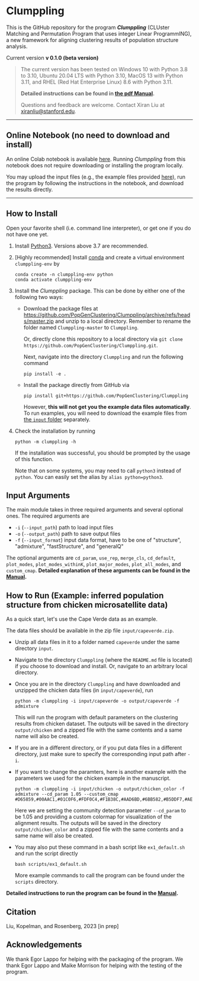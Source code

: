# Clumppling

This is the GitHub repository for the program ***Clumppling*** (CLUster Matching and Permutation Program that uses integer Linear ProgrammING), a new framework for aligning clustering results of population structure analysis.

Current version **v 0.1.0 (beta version)** 

> The current version has been tested on Windows 10 with Python 3.8 to 3.10, Ubuntu 20.04 LTS with Python 3.10, MacOS 13 with Python 3.11, and RHEL (Red Hat Enterprise Linux) 8.6 with Python 3.11.
>
> **Detailed instructions can be found in [the pdf Manual](Clumppling_Manual.pdf).**
>
> Questions and feedback are welcome. Contact Xiran Liu at xiranliu@stanford.edu.
---
## Online Notebook (no need to download and install)
An online Colab notebook is available [here](https://colab.research.google.com/drive/1PiM5pUKm9cx-dCz0YLWwaJcNcTQHyUm8#offline=true&sandboxMode=true). Running *Clumppling* from this notebook does not require downloading or installing the program locally.

You may upload the input files (e.g., the example files provided [here](input)), run the program by following the instructions in the notebook, and download the results directly.

---

## How to Install
Open your favorite shell (i.e. command line interpreter), or get one if you do not have one yet.

1. Install [Python3](https://www.python.org/downloads/). Versions above 3.7 are recommended.
2. \[Highly recommended\] Install [conda](https://www.anaconda.com/download) and create a virtual environment ``clumppling-env`` by
   ````
   conda create -n clumppling-env python
   conda activate clumppling-env 
   ````
3. Install the *Clumppling* package. This can be done by either one of the following two ways:
    * Download the package files at https://github.com/PopGenClustering/Clumppling/archive/refs/heads/master.zip and unzip to a local directory. Remember to rename the folder named ``Clumppling-master`` to ``Clumppling``.
      
      Or, directly clone this repository to a local directory via ``git clone https://github.com/PopGenClustering/Clumppling.git``.
      
      Next, navigate into the directory ``Clumppling`` and run the following command
      ````
      pip install -e .
      ````

    * Install the package directly from GitHub via 
       ````
       pip install git+https://github.com/PopGenClustering/Clumppling
       ```` 
       However, **this will not get you the example data files automatically**. To run examples, you will need to download the example files from [the ```input``` folder](input) separately. 
4. Check the installation by running
      ````
      python -m clumppling -h
      ````
      If the installation was successful, you should be prompted by the usage of this function.
      
      Note that on some systems, you may need to call ```python3``` instead of ```python```. You can easily set the alias by ```alias python=python3```.

## Input Arguments
The main module takes in three required arguments and several optional ones. The required arguments are
* ``-i`` (``--input_path``) path to load input files
* ``-o`` (``--output_path``) path to save output files
* ``-f`` (``--input_format``) input data format, have to be one of "structure", "admixture", "fastStructure", and "generalQ"

The optional arguments are ``cd_param``, ``use_rep``, ``merge_cls``, ``cd_default``, ``plot_modes``, ``plot_modes_withinK``, ``plot_major_modes``, ``plot_all_modes``, and ``custom_cmap``. **Detailed explanation of these arguments can be found in the [Manual](Clumppling_Manual.pdf).**

    
## How to Run (Example: inferred population structure from chicken microsatellite data)
As a quick start, let's use the Cape Verde data as an example. 

The data files should be available in the zip file ```input/capeverde.zip```. 

* Unzip all data files in it to a folder named ```capeverde``` under the same directory ```input```.

* Navigate to the directory ```Clumppling``` (where the ```README.md``` file is located) if you choose to download and install. Or, navigate to an arbitrary local directory.

* Once you are in the directory ```Clumppling``` and have downloaded and unzipped the chicken data files (in ``input/capeverde``), run
   ````
   python -m clumppling -i input/capeverde -o output/capeverde -f admixture 
   ````
   This will run the program with default parameters on the clustering results from chicken dataset. The outputs will be saved in the directory ``output/chicken`` and a zipped file with the same contents and a same name will also be created.

* If you are in a different directory, or if you put data files in a different directory, just make sure to specify the corresponding input path after ``-i``. 

* If you want to change the paramters, here is another example with the parameters we used for the chicken example in the manuscript.
   ````
   python -m clumppling -i input/chicken -o output/chicken_color -f admixture --cd_param 1.05 --custom_cmap #D65859,#00AAC1,#01C0F6,#FDF0C4,#F1B38C,#AAD6BD,#6BB582,#B5DDF7,#AE8557,#FCEC73,#A4A569,#4264AC,#A1CDB2,#DE9D5D,#D9439A,#ABB2BA,#8775B3,#B3865C,#DADDE6,#E7BDD1,#FF9999"
   ````
   Here we are setting the community detection parameter ``--cd_param`` to be 1.05 and providing a custom colormap for visualization of the alignment results. The outputs will be saved in the directory ``output/chicken_color`` and a zipped file with the same contents and a same name will also be created.

* You may also put these command in a bash script like ``ex1_default.sh`` and run the script directly
   ````
   bash scripts/ex1_default.sh
   ````
   More example commands to call the program can be found under the ```scripts``` directory.


**Detailed instructions to run the program can be found in the [Manual](Clumppling_Manual.pdf).**

## Citation
Liu, Kopelman, and Rosenberg, 2023 \[in prep\]

## Acknowledgements
We thank Egor Lappo for helping with the packaging of the program. 
We thank Egor Lappo and Maike Morrison for helping with the testing of the program.
